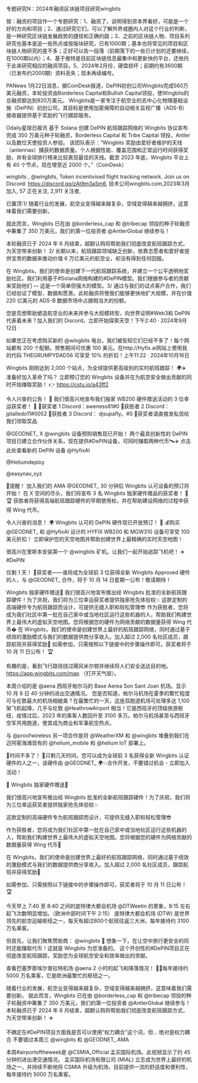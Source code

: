 专题研究N：2024年融资区块链项目研究wingbits


按：融资的项目作一个专题研究：1、融资了，说明得到资本界看好，可能是一个好的方向和项目；2、通过研究它们，可以了解外界或圈内人对这个行业的判断，是一种研究区块链发展趋势的捷径和正确的路；3、之前的区块链人物、项目系列研究也基本是追一些热点或按版块研究，已有1000期；基本也将常见的项目和区块链人物研究的差不多；正好可以告一段落（前期落下的一些已计划的还要继续，在1000期以内）；4、基于推特是目前区块链信息最集中和更新快的平台，还依托于此来研究相应的融资项目。5、2024年2月份，硬盘损坏；前期约有3600期（已发布约2000期）资料丢失；现未再续编号。

PANews 1月22日消息，据CoinDesk报道，DePIN初创公司Wingbits完成560万美元融资，本轮投资由Borderless Capital和Bullish Capital领投，使Wingbits的总融资额达到920万美元。
Wingbits是一家专注于航空业的去中心化物理基础设施（DePIN）初创公司，其目标是使用加密保障的自动相关监视广播（ADS-B）接收器提供基于奖励的飞行跟踪服务。

Odaily星球日报讯 基于 Solana 创建 DePIN 航班跟踪网络的 Wingbits 协议宣布完成 350 万美元种子轮融资，Borderless Capital 和 Tribe Capital 领投，Antler 以及数位天使投资人参投。
该团队表示：“Wingbits 奖励由爱好者维护的天线（antennas）捕获的数据质量。个人根据性能、覆盖范围和正常运行时间获得奖励，并有全球排行榜来比较表现最佳的天线。截至 2023 年底，Wingbits 平台上有 40 个节点，现在增至近 2000 个。”（CoinDesk）

wingbits
,
@wingbits,
Token incentivised flight tracking network.
Join us on Discord: https://discord.gg/zAt9m3aSm6,
技术公司wingbits.com,2023年3月 加入,
57 正在关注,
2,911 关注者,

已置顶:1/ 随着行业的发展，航空业变得越来越复杂，空域变得越来越拥挤，这意味着我们需要创新。

就此而言，Wingbits 已在由
@borderless_cap
和
@tribecap
领投的种子轮融资中筹集了 350 万美元，我们的第一位投资者
@AntlerGlobal
继续参与！

本轮融资已于 2024 年 6 月结束，超额认购将帮助我们彻底改变航班跟踪方式，为天空带来创新！ 2/ 长期以来，航班跟踪领域缺乏创新，依靠志愿者和爱好者提供宝贵的数据来推动价值 6 万亿美元的航空业，却没有得到任何回报。

在 Wingbits，我们的使命是创建下一代航班跟踪系统，并建立一个公平透明地奖励社区。我们利用基于#Solana网络构建的#DePIN模型。我们根据参与者的贡献来奖励他们 — 这是一个简单但强大的模型。3/ 通过与我们的试点客户合作，我们已经验证了模型、数据和愿景。此轮融资将使我们能够更快地扩大规模，并在价值 220 亿美元的 ADS-B 数据市场中占据相当大的份额。

您是否想帮助塑造航空业的未来并参与大规模转型，向世界证明#Web3和 DePIN 代表着未来？加入我们的 Discord，立即开始探索天空！下午2:40 · 2024年9月12日
·

如果您正在考虑购买新的
@wingbits
电台，我们被告知它们已经不多了！每个网站都有 200 个配额。预售期间可优惠 100 美元。在http://Hyfix.ai网站上使用我的代码 THEGRUMPYDAD56 可享受 10% 的折扣！上午11:22 · 2024年10月16日

Wingbits 刚刚达到 2,000 个站点，为全球提供更高级别的实时航班跟踪！ 🌍✈️
准备好加入革命了吗？
立即预订您的 Wingbits 设备并在为航空安全做出贡献的同时开始赚取奖励！
👉 https://cstu.io/a43ff2

令人兴奋的公告！ 🎉
我们很高兴地宣布我们独家 WB200 硬件赠送活动的 3 位幸运获奖者！ 🥳
🥇获奖者 1
Discord：aweness81#0
🥈获胜者 2
Discord：jptalledo11#0052
🥉获胜者 3
Discord： djsupafly。#0
🎁获奖者请直接发私信给我们领取奖品

@GEODNET_
 X 
@wingbits
设备预购销售现已开始！
两个最具创新性的 DePIN 项目已建立合作伙伴关系，现在提供#DePIN设备，可同时赚取两种代币🛰️✈️
点击此处查看新的 DePIN 设备
@HyfixAI
  
@Heliumdeploy
 
@easynav_xyz

📢提醒！
加入我们的 AMA 
@GEODNET_
 30 分钟后 Wingbits 认可设备的预订将开始！
在 X 空间的尽头，我们将宣布 3 名 Wingbits 独家硬件赠品的获奖者！ 🥳🏆
获胜者将获得高端航班跟踪硬件的早期使用权，并在帮助建设网络的过程中获得 Wing 代币。

令人兴奋的消息！ 🌍 Wingbits 认可的 DePIN 硬件现已开放预订！ 🎉
💰购买
@GEODNET_
和
@HyfixAI
设计的 HYFIX WB200 和 MGW310 设备可享受 100 美元折扣！
立即保护您的天空地图并帮助创建世界上最精确的实时天空地图！

很高兴在里斯本安装第一个
@wingbits
矿机。让我们一起开始追踪飞机吧！ ✈️ #DePIN

仅剩 1 天！ 🚨获奖者——谁将成为全球前 3 位获得全新 Wingbits Approved 硬件的人，与
@GEODNET_
合作，将于 10 月 14 日星期一公布！敬请期待！

Wingbits 独家硬件赠送📢
我们很高兴地宣布推出经 Wingbits 批准的全新航班跟踪硬件！为了庆祝，我们将为三位幸运获奖者提供独家抢先体验权💥
这款定制的高端硬件专为航班跟踪而设计，可提供无缝入职和轻松管理😎
作为获胜者，您将成为我们社区中第一批在自己家中或当地社区运行这些机器的人，帮助我们构建世界上最伟大的虚拟天空地图。您将根据您的硬件为网络贡献的数据量获得 Wing 代币�
在 Wingbits，我们的使命是创建世界上最好的航班跟踪网络，同时通过基于绩效的激励模式与我们的数据提供商分享收入。加入超过 2,000 名社区成员，跟踪航班并获得奖励🚀
如需参加，只需按照以下链接中的步骤操作即可。获奖者将于 10 月 11 日公布！ 🏆

有趣的是，看到飞行路径绕过飓风米尔顿并继续将人们安全送达目的地。 https://app.wingbits.com/map （打开天气层）。

本周介绍的是
@aena
西班牙帕尔马的 Base Aerea Son Sant Joan 机场。显示 10 月 8 日 40 分钟的进出交通情况。
您是否知道，帕尔马机场在夏季的繁忙程度可与伦敦最大的机场相媲美？在最繁忙的一天，这座双跑道机场可处理多达 1,100 架飞机起降，几乎与伦敦
@HeathrowAirport
相当！它是西班牙的顶级旅游枢纽，疫情过后，2023 年的乘客人数回升至 3100 多万。帕尔马机场甚至与西班牙空军共用跑道，使其成为商业和军事航空热点。

与
@proofwireless
另一项合作是将
@WeatherXM
和
@wingbits
堆叠到我们在迈阿密海滩现有的
@helium_mobile
和
@helium
 IoT 部署上。

🚨时间不多了！ 🚨只剩几天时间，您可以成为全球前 3 名获得全新 Wingbits 认证硬件的人之一，该硬件由
@GEODNET_
  🌍💥合作开发，不要错过机会 - 立即加入活动！

📢 Wingbits 独家硬件赠送📢

我们很高兴地宣布推出经 Wingbits 批准的全新航班跟踪硬件！为了庆祝，我们将为三位幸运获奖者提供独家抢先体验权💥

这款定制的高端硬件专为航班跟踪而设计，可提供无缝入职和轻松管理😎

作为获胜者，您将成为我们社区中第一批在自己家中或当地社区运行这些机器的人，帮助我们构建世界上最伟大的虚拟天空地图。您将根据您的硬件为网络贡献的数据量获得 Wing 代币🛫

在 Wingbits，我们的使命是创建世界上最好的航班跟踪网络，同时通过基于绩效的激励模式与我们的数据提供商分享收入。加入超过 2,000 名社区成员，跟踪航班并获得奖励🚀

如需参加，只需按照以下链接中的步骤操作即可。获奖者将于 10 月 11 日公布！ 🏆

今天早上 7:40 至 8:40 之间的底特律大都会机场
@DTWeetin
的景象，8:15 左右起飞次数明显增加。（欧洲中部时间下午 2:15）
底特律大都会机场 (DTW) 是世界领先的航空运输枢纽之一，每天有超过800个航班往返三大洲，每年接待约 3100 万名乘客。

但首先，让我们聚焦赞助商： 
@wingbits
 🛫
想象一下，在让空中旅行更安全的同时还能赚取代币！这就是 Wingbits 为您准备的。
这个开创性的#DePIN项目正在彻底改变航班跟踪，奖励您为全球航空安全和效率做出的贡献。

查看巴塞罗那埃尔普拉特机场
@aena
 2 小时的起飞和降落情况！ 🛫🛬每年接待约 5000 万名乘客，它是欧洲最繁忙的枢纽之一。

随着行业的发展，航空业变得越来越复杂，空域变得越来越拥挤，这意味着我们需要创新。
就此而言，Wingbits 已在由
@borderless_cap
和
@tribecap
领投的种子轮融资中筹集了 350 万美元，我们的第一位投资者
@AntlerGlobal
继续参与！
本轮融资已于 2024 年 6 月结束，超额认购将帮助我们彻底改变航班跟踪方式，为天空带来创新！ ✈️

不确定在#DePIN项目方面我是否可以使用“权力耦合”这个词，但... 绝对是权力耦合
不要错过本周三
@wingbits
和
@GEODNET_
 AMA

本周#airportoftheweek是
@CSMIA_Official
孟买国际机场。此视频显示了约 45 分钟的进出港交通情况。
孟买国际机场有限公司 (MIAL) 立志成为世界上最好的机场之一，并持续不断地将 CSMIA 升级为机场，目前提供一流的舒适度和便利性，每年接待约 5000 万名乘客。

